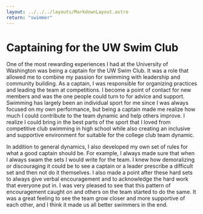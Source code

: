 ```yaml
---
layout: ../../../layouts/MarkdownLayout.astro
return: "swimmer"
---
```


# Captaining for the UW Swim Club

One of the most rewarding experiences I had at the University of Washington was being a captain for the UW Swim Club. It was a role that allowed me to combine my passion for swimming with leadership and community building. As a captain, I was responsible for organizing practices and leading the team at competitions. I become a point of contact for new members and was the one people could turn to for advice and support. Swimming has largely been an individual sport for me since I was always focused on my own performance, but being a captain made me realize how much I could contribute to the team dynamic and help others improve. I realize I could bring in the best parts of the sport that I loved from competitive club swimming in high school while also creating an inclusive and supportive environment for suitable for the college club team dynamic.

In addition to general dynamics, I also developed my own set of rules for what a good captain should be. For example, I always made sure that when I always swam the sets I would write for the team. I knew how demoralizing or discouraging it could be to see a captain or a leader prescribe a difficult set and then not do it themselves. I also made a point after these hard sets to always give verbal encouragement and to acknowledge the hard work that everyone put in. I was very pleased to see that this pattern of encouragement caught on and others on the team started to do the same. It was a great feeling to see the team grow closer and more supportive of each other, and I think it made us all better swimmers in the end.